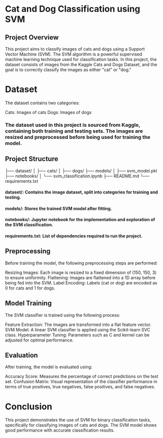 # Cat and Dog Classification using SVM
## Project Overview
This project aims to classify images of cats and dogs using a Support Vector Machine (SVM). The SVM algorithm is a powerful supervised machine learning technique used for classification tasks. In this project, the dataset consists of images from the Kaggle Cats and Dogs Dataset, and the goal is to correctly classify the images as either "cat" or "dog."

# Dataset
The dataset contains two categories:

Cats: Images of cats
Dogs: Images of dogs
### The dataset used in this project is sourced from Kaggle, containing both training and testing sets. The images are resized and preprocessed before being used for training the model.
## Project Structure
├── dataset/
│   ├── cats/
│   ├── dogs/
├── models/
│   ├── svm_model.pkl
├── notebooks/
│   └── svm_classification.ipynb
├── README.md
└── requirements.txt
#### dataset/: Contains the image dataset, split into categories for training and testing.
#### models/: Stores the trained SVM model after fitting.
#### notebooks/: Jupyter notebook for the implementation and exploration of the SVM classification.
#### requirements.txt: List of dependencies required to run the project.

## Preprocessing
Before training the model, the following preprocessing steps are performed:

Resizing Images: Each image is resized to a fixed dimension of (150, 150, 3) to ensure uniformity.
Flattening: Images are flattened into a 1D array before being fed into the SVM.
Label Encoding: Labels (cat or dog) are encoded as 0 for cats and 1 for dogs.

## Model Training
The SVM classifier is trained using the following process:

Feature Extraction: The images are transformed into a flat feature vector.
SVM Model: A linear SVM classifier is applied using the Scikit-learn SVC class.
Hyperparameter Tuning: Parameters such as C and kernel can be adjusted for optimal performance.

## Evaluation
After training, the model is evaluated using:

Accuracy Score: Measures the percentage of correct predictions on the test set.
Confusion Matrix: Visual representation of the classifier performance in terms of true positives, true negatives, false positives, and false negatives.
# Conclusion
This project demonstrates the use of SVM for binary classification tasks, specifically for classifying images of cats and dogs. The SVM model shows good performance with accurate classification results.
